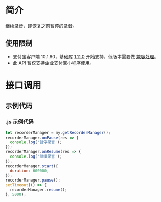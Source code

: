 # 简介

继续录音，即恢复之前暂停的录音。

## 使用限制

- 支付宝客户端 10.1.60，基础库 [1.11.0](https://opendocs.alipay.com/mini/framework/lib) 开始支持，低版本需要做 [兼容处理](https://docs.alipay.com/mini/framework/compatibility)。
- 此 API 暂仅支持企业支付宝小程序使用。

# 接口调用

## 示例代码

### .js 示例代码

```javascript
let recorderManager = my.getRecorderManager();
recorderManager.onPause(res => {
  console.log('暂停录音');
});
recorderManager.onResume(res => {
  console.log('继续录音');
});
recorderManager.start({
  duration: 600000,
});
recorderManager.pause();
setTimeout(() => {
  recorderManager.resume();
}, 5000);
```
